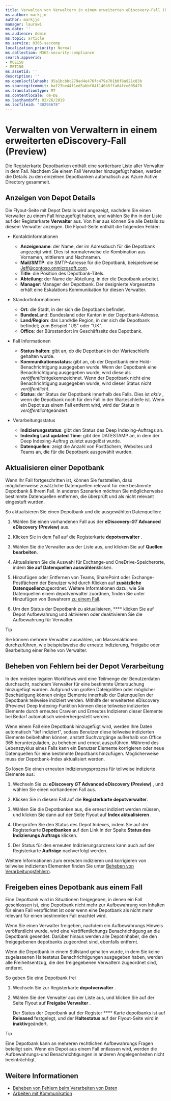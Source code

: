 ```yaml
---
title: Verwalten von Verwaltern in einem erweiterten eDiscovery-Fall (Preview)
ms.author: markjjo
author: markjjo
manager: laurawi
ms.date: ''
ms.audience: Admin
ms.topic: article
ms.service: O365-seccomp
localization_priority: Normal
ms.collection: M365-security-compliance
search.appverid:
- MOE150
- MET150
ms.assetid: ''
description: ''
ms.openlocfilehash: 95a1bcbbc279ad4e476fc479e701b0f8a921c83b
ms.sourcegitcommit: baf23be44f1ed5abbf84f140b5ffa64fce605478
ms.translationtype: MT
ms.contentlocale: de-DE
ms.lasthandoff: 02/26/2019
ms.locfileid: "30295678"
---
```

# <a name="manage-custodians-in-an-advanced-ediscovery-preview-case"></a>Verwalten von Verwaltern in einem erweiterten eDiscovery-Fall (Preview)

Die Registerkarte Depotbanken enthält eine sortierbare Liste aller Verwalter in dem Fall. Nachdem Sie einem Fall Verwalter hinzugefügt haben, werden die Details zu den einzelnen Depotbanken automatisch aus Azure Active Directory gesammelt.

## <a name="viewing-custodian-details"></a>Anzeigen von Depot Details

Die Flyout-Seite mit Depot Details wird angezeigt, nachdem Sie einen Verwalter zu einem Fall hinzugefügt haben, und wählen Sie ihn in der Liste auf der Registerkarte **Verwalter** aus. Von hier aus können Sie alle Details zu diesem Verwalter anzeigen. Die Flyout-Seite enthält die folgenden Felder:

- Kontaktinformationen

  - **Anzeigename**: der Name, der im Adressbuch für die Depotbank angezeigt wird. Dies ist normalerweise die Kombination aus Vornamen, mittlerem und Nachnamen.
  - **Mail/SMTP**: die SMTP-Adresse für die Depotbank, beispielsweise Jeff@contoso.onmicrosoft.com.  
  - **Title**: die Position des Depotbank-Titels.
  - **Abteilung**: der Name der Abteilung, in der die Depotbank arbeitet.
  - **Manager**: Manager der Depotbank. Der designierte Vorgesetzte erhält eine Eskalations Kommunikation für diesen Verwalter.
  
- Standortinformationen

  - **Ort**: die Stadt, in der sich die Depotbank befindet.
  - **Bundes**Land: Bundesland oder Kanton in der Depotbank-Adresse.
  - **Land/Region**: das Land/die Region, in der sich die Depotbank befindet; zum Beispiel "US" oder "UK".
  - **Office**: der Bürostandort im Geschäftssitz des Depotbank.

- Fall Informationen

  - **Status halten**: gibt an, ob die Depotbank in der Warteschleife gehalten wurde. 
  - **Kommunikationsstatus**: gibt an, ob der Depotbank eine Hold-Benachrichtigung ausgegeben wurde. Wenn der Depotbank eine Benachrichtigung ausgegeben wurde, wird diese als *veröffentlicht*gekennzeichnet. Wenn der Depotbank nicht eine Benachrichtigung ausgegeben wurde, wird dieser Status nicht *veröffentlicht*. 
  - **Status**: der Status der Depotbank innerhalb des Falls. Dies ist *aktiv* , wenn die Depotbank noch für den Fall in der Warteschleife ist. Wenn ein Depot aus einem Fall entfernt wird, wird der Status in *veröffentlicht*geändert. 

- Verarbeitungsstatus

  - **Indizierungsstatus**: gibt den Status des Deep Indexing-Auftrags an.  
  - **IndexIng Last updated Time**: gibt den DATESTAMP an, in dem der Deep Indexing-Auftrag zuletzt ausgelöst wurde.
  - **Datenquellen**: zeigt die Anzahl von Postfächern, Websites und Teams an, die für die Depotbank ausgewählt wurden.

## <a name="updating-a-custodian"></a>Aktualisieren einer Depotbank

Wenn Ihr Fall fortgeschritten ist, können Sie feststellen, dass möglicherweise zusätzliche Datenquellen relevant für eine bestimmte Depotbank & Ihrem Fall. In anderen Szenarien möchten Sie möglicherweise bestimmte Datenquellen entfernen, die überprüft und als nicht relevant eingestuft wurden.

So aktualisieren Sie einen Depotbank und die ausgewählten Datenquellen:

1. Wählen Sie einen vorhandenen Fall aus der **eDiscovery-_GT_ Advanced eDiscovery (Preview)** aus.
  
2. Klicken Sie in dem Fall auf die Registerkarte **depotverwalter** .
  
3. Wählen Sie die Verwalter aus der Liste aus, und klicken Sie auf **Quellen bearbeiten**.
  
4. Aktualisieren Sie die Auswahl für Exchange-und OneDrive-Speicherorte, indem **Sie auf Datenquellen auswählen**klicken.
  
5. Hinzufügen oder Entfernen von Teams, SharePoint oder Exchange-Postfächern der Benutzer wird durch Klicken auf **zusätzliche Datenquellen**zugeordnet. Weitere Informationen dazu, wie Sie Datenquellen einem depotverwalter zuordnen, finden Sie unter Hinzufügen von Bewahrern [zu einem Fall](add-custodians-to-case.md).
  
6. Um den Status der Depotbank zu aktualisieren, **** klicken Sie auf Depot Aufbewahrung und aktivieren oder deaktivieren Sie die Aufbewahrung für Verwalter.

> [!TIP]
> Sie können mehrere Verwalter auswählen, um Massenaktionen durchzuführen, wie beispielsweise die erneute Indizierung, Freigabe oder Bearbeitung einer Reihe von Verwalter.

## <a name="resolving-custodian-processing-errors"></a>Beheben von Fehlern bei der Depot Verarbeitung

In den meisten legalen Workflows wird eine Teilmenge der Benutzerdaten durchsucht, nachdem Verwalter für eine bestimmte Untersuchung hinzugefügt wurden. Aufgrund von großen Dateigrößen oder möglicher Beschädigung können einige Elemente innerhalb der Datenquellen der Depotbank teilweise indiziert werden. Mithilfe der erweiterten eDiscovery (Preview) Deep Indexing-Funktion können diese teilweise indizierten Elemente durch erneutes Crawlen und Erneutes Indizieren dieser Elemente bei Bedarf automatisch wiederhergestellt werden. 

Wenn einem Fall eine Depotbank hinzugefügt wird, werden Ihre Daten automatisch "tief indiziert", sodass Benutzer diese teilweise indizierten Elemente beibehalten können, anstatt Suchvorgänge außerhalb von Office 365 herunterzuladen, zu beheben und erneut auszuführen. Während des Lebenszyklus eines Falls kann ein Benutzer Elemente korrigieren oder neue Datenquellen für eine bestimmte Depotbank hinzufügen. Möglicherweise muss der Depotbank-Index aktualisiert werden. 

So lösen Sie einen erneuten Indizierungsprozess für teilweise indizierte Elemente aus:

1. Wechseln Sie zu **eDiscovery _GT_ Advanced eDiscovery (Preview)** , und wählen Sie einen vorhandenen Fall aus.

2. Klicken Sie in diesem Fall auf die **Registerkarte depotverwalter**. 

3. Wählen Sie die Depotbanken aus, die erneut indiziert werden müssen, und klicken Sie dann auf der Seite Flyout auf **Index aktualisieren** .

4. Überprüfen Sie den Status des Depot Indexes, indem Sie auf der Registerkarte **Depotbanken** auf den Link in der Spalte **Status des Indizierungs Auftrags** klicken.  

5. Der Status für den erneuten Indizierungsprozess kann auch auf der Registerkarte **Aufträge** nachverfolgt werden.

Weitere Informationen zum erneuten indizieren und korrigieren von teilweise indizierten Elementen finden Sie unter [Beheben von Verarbeitungsfehlern](processing-data-for-case.md).

## <a name="releasing-a-custodian-from-a-case"></a>Freigeben eines Depotbank aus einem Fall

Eine Depotbank wird in Situationen freigegeben, in denen ein Fall geschlossen ist, eine Depotbank nicht mehr zur Aufbewahrung von Inhalten für einen Fall verpflichtet ist oder wenn eine Depotbank als nicht mehr relevant für einen bestimmten Fall erachtet wird. 

Wenn Sie einen Verwalter freigeben, nachdem ein Aufbewahrungs Hinweis veröffentlicht wurde, wird eine Veröffentlichungs Benachrichtigung an die Depotbank gesendet. Darüber hinaus werden alle Depotinhaber, die den freigegebenen depotbanks zugeordnet sind, ebenfalls entfernt.

Wenn die Depotbank in einem Stillstand gehalten wurde, in dem Sie keine zugelassenen Haltestatus Benachrichtigungen ausgegeben haben, werden alle Freiheitsentzug, die den freigegebenen Verwaltern zugeordnet sind, entfernt.  

So geben Sie eine Depotbank frei 

1.  Wechseln Sie zur Registerkarte **depotverwalter** .

2.  Wählen Sie den Verwalter aus der Liste aus, und klicken Sie auf der Seite Flyout auf **Freigabe Verwalter** .

    Der Status der Depotbank auf der Register **** Karte depotbanks ist auf **Released** festgelegt, und der **Haltestatus** auf der Flyout-Seite wird in **inaktiv**geändert. 

> [!TIP]
> Eine Depotbank kann an mehreren rechtlichen Aufbewahrungs Fragen beteiligt sein. Wenn ein Depot aus einem Fall entlassen wird, werden die Aufbewahrungs-und Benachrichtigungen in anderen Angelegenheiten nicht beeinträchtigt.

## <a name="related-information"></a>Weitere Informationen

 - [Beheben von Fehlern beim Verarbeiten von Daten](error-remediation.md) 
- [Arbeiten mit Kommunikation](managing-custodian-communications.md)

